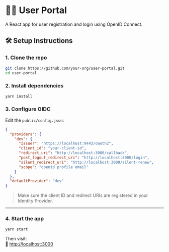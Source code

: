 # 🧑‍💻 User Portal

A React app for user registration and login using OpenID Connect.

## 🛠 Setup Instructions

### 1. Clone the repo

```bash
git clone https://github.com/your-org/user-portal.git
cd user-portal
```

### 2. Install dependencies

```bash
yarn install
```

### 3. Configure OIDC

Edit the `public/config.json`:

```json
{
  "providers": {
    "dev": {
      "issuer": "https://localhost:9443/oauth2",
      "client_id": "your-client-id",
      "redirect_uri": "http://localhost:3000/callback",
      "post_logout_redirect_uri": "http://localhost:3000/login",
      "silent_redirect_uri": "http://localhost:3000/silent-renew",
      "scope": "openid profile email"
    }
  },
  "defaultProvider": "dev"
}
```

> Make sure the client ID and redirect URIs are registered in your Identity Provider.

---

### 4. Start the app

```bash
yarn start
```

Then visit:  
📍 [http://localhost:3000](http://localhost:3000)
